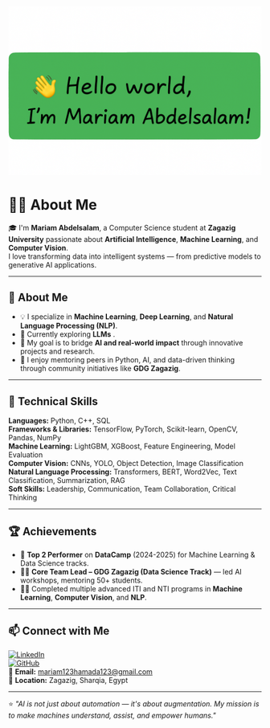 <p align="center">
  <img src="https://github.com/Mariam123Hamada/Mariam123Hamada/blob/main/hello_img.png" alt="Hello World, I'm Mariam Abdelsalam!" width="800"/>
</p>

# 👩‍💻 About Me

🎓 I'm **Mariam Abdelsalam**, a Computer Science student at **Zagazig University** passionate about **Artificial Intelligence**, **Machine Learning**, and **Computer Vision**.  
I love transforming data into intelligent systems — from predictive models to generative AI applications.

---

## 🚀 About Me
- 💡 I specialize in **Machine Learning**, **Deep Learning**, and **Natural Language Processing (NLP)**.  
- 🔭 Currently exploring  **LLMs** .
- 🎯 My goal is to bridge **AI and real-world impact** through innovative projects and research.  
- 💬 I enjoy mentoring peers in Python, AI, and data-driven thinking through community initiatives like **GDG Zagazig**.  

---

## 🧠 Technical Skills

**Languages:** Python, C++, SQL  
**Frameworks & Libraries:** TensorFlow, PyTorch, Scikit-learn, OpenCV, Pandas, NumPy  
**Machine Learning:** LightGBM, XGBoost, Feature Engineering, Model Evaluation  
**Computer Vision:** CNNs, YOLO, Object Detection, Image Classification  
**Natural Language Processing:** Transformers, BERT, Word2Vec, Text Classification, Summarization, RAG  
**Soft Skills:** Leadership, Communication, Team Collaboration, Critical Thinking  

---

## 🏆 Achievements
- 🥇 **Top 2 Performer** on **DataCamp** (2024-2025) for Machine Learning & Data Science tracks.  
- 👩‍💻 **Core Team Lead – GDG Zagazig (Data Science Track)** — led AI workshops, mentoring 50+ students.  
- 🧑‍🔬 Completed multiple advanced ITI and NTI programs in **Machine Learning**, **Computer Vision**, and **NLP**.  

---

## 📫 Connect with Me

[![LinkedIn](https://img.shields.io/badge/LinkedIn-Mariam%20Abdelsalam-blue?logo=linkedin)](https://www.linkedin.com/in/mariam-abdelsalam-979843335/)  
[![GitHub](https://img.shields.io/badge/GitHub-Mariam123Hamada-black?logo=github)](https://github.com/Mariam123Hamada)  
📧 **Email:** [mariam123hamada123@gmail.com](mailto:mariam123hamada123@gmail.com)  
📍 **Location:** Zagazig, Sharqia, Egypt  

---

⭐️ *"AI is not just about automation — it's about augmentation. My mission is to make machines understand, assist, and empower humans."*
